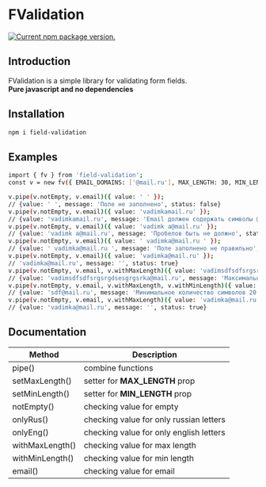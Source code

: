 # FValidation

<p>
  <a href="https://www.npmjs.com/package/field-validation">
    <img src="https://img.shields.io/npm/v/field-validation?color=brightgreen&label=npm%20package" alt="Current npm package version." />
  </a>
</p>

## Introduction

<p>
  FValidation is a simple library for validating form fields.<br>
  <strong>Pure javascript and no dependencies</strong>
</p>

## Installation
```bash
npm i field-validation
```

## Examples
```bash
import { fv } from 'field-validation';
const v = new fv({ EMAIL_DOMAINS: ['@mail.ru'], MAX_LENGTH: 30, MIN_LENGTH: 20 });

v.pipe(v.notEmpty, v.email)({ value: ' ' });
// {value: ' ', message: 'Поле не заполнено', status: false}
v.pipe(v.notEmpty, v.email)({ value: 'vadimkamail.ru' });
// {value: 'vadimkamail.ru', message: 'Email должен содержать символы @ и ".". Допускается ввод только латиницы', status: false}
v.pipe(v.notEmpty, v.email)({ value: 'vadimk a@mail.ru' });
// {value: 'vadimk a@mail.ru', message: 'Пробелов быть не должно', status: false}
v.pipe(v.notEmpty, v.email)({ value: ' vadimka@mail.ru ' });
// {value: ' vadimka@mail.ru ', message: 'Поле заполнено не правильно', status: false}
v.pipe(v.notEmpty, v.email)({ value: 'vadimka@mail.ru' });
// 'vadimka@mail.ru', message: '', status: true}
v.pipe(v.notEmpty, v.email, v.withMaxLength)({ value: 'vadimsdfsdfsrgsrgdsesgrgsrka@mail.ru' });
// {value: 'vadimsdfsdfsrgsrgdsesgrgsrka@mail.ru', message: 'Максимальное количество символов 30', status: false}
v.pipe(v.notEmpty, v.email, v.withMaxLength, v.withMinLength)({ value: 'sdf@mail.ru' });
// {value: 'sdf@mail.ru', message: 'Минимальное количество символов 20', status: false}
v.pipe(v.notEmpty, v.email, v.withMaxLength)({ value: 'vadimka@mail.ru' });
// {value: 'vadimka@mail.ru', message: '', status: true}
```

## Documentation
| Method          | Description                             |
|-----------------|-----------------------------------------|
| pipe()          | combine functions                       |
| setMaxLength()  | setter for **MAX_LENGTH** prop          |
| setMinLength()  | setter for **MIN_LENGTH** prop          |
| notEmpty()      | checking value for empty                |
| onlyRus()       | checking value for only russian letters |
| onlyEng()       | checking value for only english letters |
| withMaxLength() | checking value for max length           |
| withMinLength() | checking value for min length           |
| email()         | checking value for email                |